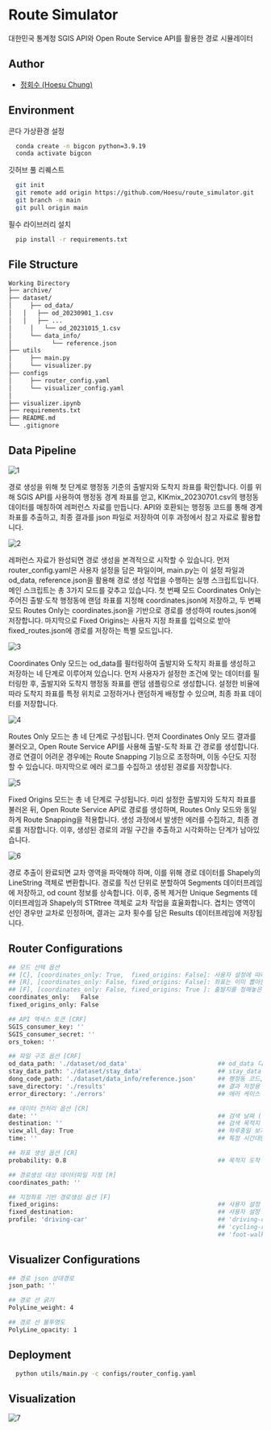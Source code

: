 # Route Simulator

대한민국 통계청 SGIS API와 Open Route Service API를 활용한 경로 시뮬레이터

## Author

- [정회수 (Hoesu Chung)](https://github.com/Hoesu)

## Environment
콘다 가상환경 설정
```bash
  conda create -n bigcon python=3.9.19
  conda activate bigcon
```
깃허브 풀 리퀘스트
```bash
  git init
  git remote add origin https://github.com/Hoesu/route_simulator.git
  git branch -m main
  git pull origin main
```
필수 라이브러리 설치
```bash
  pip install -r requirements.txt
```

## File Structure
```bash
Working Directory
├── archive/
├── dataset/
│	  ├── od_data/
│   │   ├── od_20230901_1.csv
│   │   ├── ...
│	  │   └── od_20231015_1.csv
│	  └── data_info/
│		    └── reference.json
├── utils
│	  ├── main.py
│	  └── visualizer.py
├── configs
│	  ├── router_config.yaml
│	  └── visualizer_config.yaml
│
├── visualizer.ipynb
├── requirements.txt
├── README.md
└── .gitignore
```

## Data Pipeline
![1](https://github.com/user-attachments/assets/284206a8-ac55-4383-bc94-4fa630b3cffb)

경로 생성을 위해 첫 단계로 행정동 기준의 출발지와 도착지 좌표를 확인합니다. 이를 위해 SGIS API를 사용하여 행정동 경계 좌표를 얻고, KIKmix_20230701.csv의 행정동 데이터를 매칭하여 레퍼런스 자료를 만듭니다. API와 호환되는 행정동 코드를 통해 경계 좌표를 추출하고, 최종 결과를 json 파일로 저장하여 이후 과정에서 참고 자료로 활용합니다.

![2](https://github.com/user-attachments/assets/83112eab-239c-44eb-b76d-1920cf4105b6)

레퍼런스 자료가 완성되면 경로 생성을 본격적으로 시작할 수 있습니다. 먼저 router_config.yaml은 사용자 설정을 담은 파일이며, main.py는 이 설정 파일과 od_data, reference.json을 활용해 경로 생성 작업을 수행하는 실행 스크립트입니다. 메인 스크립트는 총 3가지 모드를 갖추고 있습니다. 첫 번째 모드 Coordinates Only는 주어진 출발·도착 행정동에 랜덤 좌표를 지정해 coordinates.json에 저장하고, 두 번째 모드 Routes Only는 coordinates.json을 기반으로 경로를 생성하여 routes.json에 저장합니다. 마지막으로 Fixed Origins는 사용자 지정 좌표를 입력으로 받아 fixed_routes.json에 경로를 저장하는 특별 모드입니다.

![3](https://github.com/user-attachments/assets/519971bb-8def-4bf7-90bd-f535fb1c1a35)

Coordinates Only 모드는 od_data를 필터링하여 출발지와 도착지 좌표를 생성하고 저장하는 네 단계로 이루어져 있습니다. 먼저 사용자가 설정한 조건에 맞는 데이터를 필터링한 후, 출발지와 도착지 행정동 좌표를 랜덤 샘플링으로 생성합니다. 설정한 비율에 따라 도착지 좌표를 특정 위치로 고정하거나 랜덤하게 배정할 수 있으며, 최종 좌표 데이터를 저장합니다.

![4](https://github.com/user-attachments/assets/ab0303ef-42ec-45f8-981d-b51934fa0fd4)

Routes Only 모드는 총 네 단계로 구성됩니다. 먼저 Coordinates Only 모드 결과를 불러오고, Open Route Service API를 사용해 출발-도착 좌표 간 경로를 생성합니다. 경로 연결이 어려운 경우에는 Route Snapping 기능으로 조정하며, 이동 수단도 지정할 수 있습니다. 마지막으로 에러 로그를 수집하고 생성된 경로를 저장합니다.

![5](https://github.com/user-attachments/assets/2d90e46c-50dd-43ef-95c3-122fa07f7e2e)

Fixed Origins 모드는 총 네 단계로 구성됩니다. 미리 설정한 출발지와 도착지 좌표를 불러온 뒤, Open Route Service API로 경로를 생성하며, Routes Only 모드와 동일하게 Route Snapping을 적용합니다. 생성 과정에서 발생한 에러를 수집하고, 최종 경로를 저장합니다. 이후, 생성된 경로의 과밀 구간을 추출하고 시각화하는 단계가 남아있습니다.

![6](https://github.com/user-attachments/assets/c51c4529-42d1-47a5-ac5d-1215c3b8b2bb)

경로 추출이 완료되면 교차 영역을 파악해야 하며, 이를 위해 경로 데이터를 Shapely의 LineString 객체로 변환합니다. 경로를 직선 단위로 분할하여 Segments 데이터프레임에 저장하고, od count 정보를 상속합니다. 이후, 중복 제거한 Unique Segments 데이터프레임과 Shapely의 STRtree 객체로 교차 작업을 효율화합니다. 겹치는 영역이 선인 경우만 교차로 인정하며, 결과는 교차 횟수를 담은 Results 데이터프레임에 저장됩니다.

## Router Configurations
```bash
## 모드 선택 옵션
## [C], [coordinates_only: True,  fixed_origins: False]: 사용자 설정에 따라 출발지, 도착지 좌표 설정만 하고 싶을때 선택.
## [R], [coordinates_only: False, fixed_origins: False]: 좌표는 이미 뽑아둔 상태에서 경로만 생성하고 싶을때 선택.
## [F], [coordinates_only: False, fixed_origins: True ]: 출발지를 정해놓은 상태에서 경로를 생성하고 싶을때 선택.
coordinates_only:   False
fixed_origins_only: False

## API 액세스 토큰 [CRF]
SGIS_consumer_key: ''
SGIS_consumer_secret: ''
ors_token: ''

## 파일 구조 옵션 [CRF]
od_data_path: './dataset/od_data'                         ## od_data 디렉토리
stay_data_path: './dataset/stay_data'                     ## stay_data 디렉토리
dong_code_path: './dataset/data_info/reference.json'      ## 행정동 코드, 경계 조회를 위한 json 파일 경로
save_directory: './results'                               ## 결과 저장용 디렉토리
error_directory: './errors'                               ## 에러 케이스 저장용 디렉토리

## 데이터 전처리 옵션 [CR]
date: ''                                                  ## 검색 날짜 ('MMDD')
destination: ''                                           ## 검색 목적지 도로명주소
view_all_day: True                                        ## 하루종일 보기 옵션
time: ''                                                  ## 특정 시간대만 보기 옵션 ('HH:MM')

## 좌표 생성 옵션 [CR]
probability: 0.8                                          ## 목적지 도착 확률 (0~1)

## 경로생성 대상 데이터파일 지정 [R]
coordinates_path: ''

## 지정좌표 기반 경로생성 옵션 [F]
fixed_origins:                                            ## 사용자 설정 출발지들의 경도, 위도를 담은 2차원 배열
fixed_destination:                                        ## 사용자 설정 목적지의 경도, 위도를 담은 1차원 배열
profile: 'driving-car'                                    ## 'driving-car', 'driving-hgv', 'cycling-regular'
                                                          ## 'cycling-road', 'cycling-mountain', 'cycling-electric'
                                                          ## 'foot-walking', 'foot-hiking', 'wheelchair'
```

## Visualizer Configurations
```bash
## 경로 json 상대경로
json_path: ''

## 경로 선 굵기
PolyLine_weight: 4

## 경로 선 불투명도
PolyLine_opacity: 1
```

## Deployment

```bash
  python utils/main.py -c configs/router_config.yaml
```

## Visualization
![7](https://github.com/user-attachments/assets/aa755c41-9ac9-4337-807e-79f525796b14)